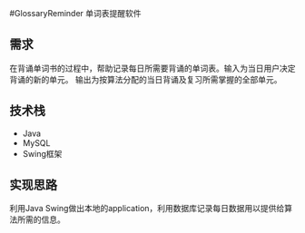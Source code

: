 #GlossaryReminder 单词表提醒软件

## 需求  
在背诵单词书的过程中，帮助记录每日所需要背诵的单词表。输入为当日用户决定背诵的新的单元。
输出为按算法分配的当日背诵及复习所需掌握的全部单元。  

## 技术栈  
- Java
- MySQL
- Swing框架  

## 实现思路  
利用Java Swing做出本地的application，利用数据库记录每日数据用以提供给算法所需的信息。
